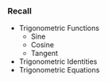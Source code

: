 ### Recall
- Trigonometric Functions
	- Sine
	- Cosine
	- Tangent
- Trigonometric Identities
- Trigonometric Equations